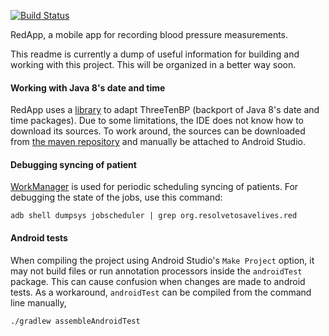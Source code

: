 [![Build Status](https://www.bitrise.io/app/db9b195f645cfed7/status.svg?token=0UVLxgCzsz75d21FUnkfhg&branch=master)](https://www.bitrise.io/app/db9b195f645cfed7)

RedApp, a mobile app for recording blood pressure measurements.

This readme is currently a dump of useful information for building and working with this project. This will be organized in a better way soon.

#### Working with Java 8's date and time

RedApp uses a [library](https://github.com/gabrielittner/lazythreetenbp) to adapt ThreeTenBP (backport of Java 8's date and time packages). Due to some limitations, the IDE does not know how to download its sources. To work around, the sources can be downloaded from [the maven repository](http://search.maven.org/#search%7Cga%7C1%7Cthreetenbp) and manually be attached to Android Studio.

#### Debugging syncing of patient

[WorkManager](https://developer.android.com/topic/libraries/architecture/workmanager) is used for periodic scheduling syncing of patients. For debugging the state of the jobs, use this command:

```
adb shell dumpsys jobscheduler | grep org.resolvetosavelives.red
```

#### Android tests

When compiling the project using Android Studio's `Make Project` option, it may not build files or run annotation processors inside the `androidTest` package. This can cause confusion when changes are made to android tests. As a workaround, `androidTest` can be compiled from the command line manually,

```
./gradlew assembleAndroidTest
```

